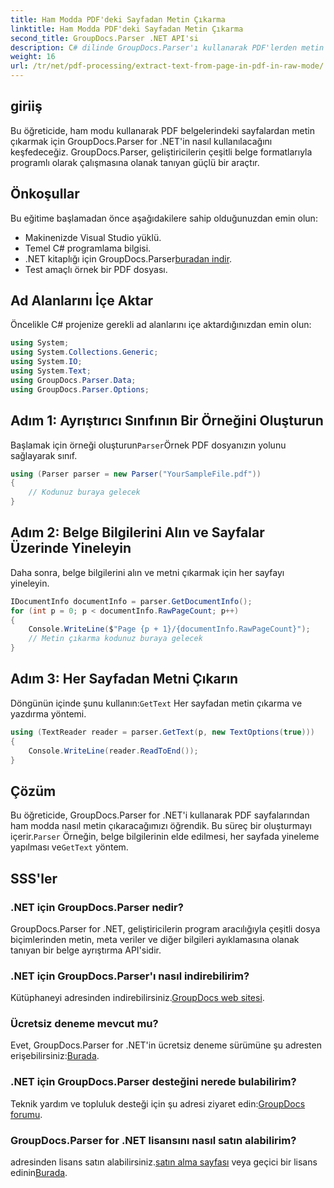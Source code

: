 ```yaml
---
title: Ham Modda PDF'deki Sayfadan Metin Çıkarma
linktitle: Ham Modda PDF'deki Sayfadan Metin Çıkarma
second_title: GroupDocs.Parser .NET API'si
description: C# dilinde GroupDocs.Parser'ı kullanarak PDF'lerden metin çıkarın. Bu güçlü .NET kitaplığıyla verimli PDF metin çıkarmayı öğrenin.
weight: 16
url: /tr/net/pdf-processing/extract-text-from-page-in-pdf-in-raw-mode/
---
```

## giriiş
Bu öğreticide, ham modu kullanarak PDF belgelerindeki sayfalardan metin çıkarmak için GroupDocs.Parser for .NET'in nasıl kullanılacağını keşfedeceğiz. GroupDocs.Parser, geliştiricilerin çeşitli belge formatlarıyla programlı olarak çalışmasına olanak tanıyan güçlü bir araçtır.
## Önkoşullar
Bu eğitime başlamadan önce aşağıdakilere sahip olduğunuzdan emin olun:
- Makinenizde Visual Studio yüklü.
- Temel C# programlama bilgisi.
- .NET kitaplığı için GroupDocs.Parser[buradan indir](https://releases.groupdocs.com/parser/net/).
- Test amaçlı örnek bir PDF dosyası.

## Ad Alanlarını İçe Aktar
Öncelikle C# projenize gerekli ad alanlarını içe aktardığınızdan emin olun:
```csharp
using System;
using System.Collections.Generic;
using System.IO;
using System.Text;
using GroupDocs.Parser.Data;
using GroupDocs.Parser.Options;
```
## Adım 1: Ayrıştırıcı Sınıfının Bir Örneğini Oluşturun
 Başlamak için örneği oluşturun`Parser`Örnek PDF dosyanızın yolunu sağlayarak sınıf.
```csharp
using (Parser parser = new Parser("YourSampleFile.pdf"))
{
    // Kodunuz buraya gelecek
}
```
## Adım 2: Belge Bilgilerini Alın ve Sayfalar Üzerinde Yineleyin
Daha sonra, belge bilgilerini alın ve metni çıkarmak için her sayfayı yineleyin.
```csharp
IDocumentInfo documentInfo = parser.GetDocumentInfo();
for (int p = 0; p < documentInfo.RawPageCount; p++)
{
    Console.WriteLine($"Page {p + 1}/{documentInfo.RawPageCount}");
    // Metin çıkarma kodunuz buraya gelecek
}
```
## Adım 3: Her Sayfadan Metni Çıkarın
 Döngünün içinde şunu kullanın:`GetText` Her sayfadan metin çıkarma ve yazdırma yöntemi.
```csharp
using (TextReader reader = parser.GetText(p, new TextOptions(true)))
{
    Console.WriteLine(reader.ReadToEnd());
}
```

## Çözüm
 Bu öğreticide, GroupDocs.Parser for .NET'i kullanarak PDF sayfalarından ham modda nasıl metin çıkaracağımızı öğrendik. Bu süreç bir oluşturmayı içerir.`Parser` Örneğin, belge bilgilerinin elde edilmesi, her sayfada yineleme yapılması ve`GetText` yöntem.

## SSS'ler
### .NET için GroupDocs.Parser nedir?
GroupDocs.Parser for .NET, geliştiricilerin program aracılığıyla çeşitli dosya biçimlerinden metin, meta veriler ve diğer bilgileri ayıklamasına olanak tanıyan bir belge ayrıştırma API'sidir.
### .NET için GroupDocs.Parser'ı nasıl indirebilirim?
 Kütüphaneyi adresinden indirebilirsiniz.[GroupDocs web sitesi](https://releases.groupdocs.com/parser/net/).
### Ücretsiz deneme mevcut mu?
 Evet, GroupDocs.Parser for .NET'in ücretsiz deneme sürümüne şu adresten erişebilirsiniz:[Burada](https://releases.groupdocs.com/).
### .NET için GroupDocs.Parser desteğini nerede bulabilirim?
 Teknik yardım ve topluluk desteği için şu adresi ziyaret edin:[GroupDocs forumu](https://forum.groupdocs.com/c/parser/17).
### GroupDocs.Parser for .NET lisansını nasıl satın alabilirim?
 adresinden lisans satın alabilirsiniz.[satın alma sayfası](https://purchase.groupdocs.com/buy) veya geçici bir lisans edinin[Burada](https://purchase.groupdocs.com/temporary-license/).